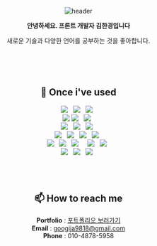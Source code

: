<div align="center">

![header](https://capsule-render.vercel.app/api?type=waving&color=auto&height=300&section=header&text=Hi&20there&fontSize=90&animation=fadeIn&fontAlignY=38&desc=Decorate%20GitHub%20Profile%20or%20any%20Repo%20like%20me!&descAlignY=51&descAlign=62)

  **안녕하세요. 프론트 개발자 김한경입니다**

  새로운 기술과 다양한 언어를 공부하는 것을 좋아합니다.
  
<br/>
<br/>
<br/>


## 🔨 Once i've used
<div>
  <img src="https://img.shields.io/badge/Java-007396?style=flat-square&logo=intellijidea&logoColor=white"/> &nbsp
  <img src="https://img.shields.io/badge/Python-3776AB?style=flat-square&logo=Python&logoColor=white"/> &nbsp
  <img src="https://img.shields.io/badge/JavaScript-F7DF1E?style=flat-square&logo=JavaScript&logoColor=white"/> &nbsp
  </br>
  <img src="https://img.shields.io/badge/SpringBoot-6DB33F?style=flat-square&logo=SpringBoot&logoColor=white"/>
  <img src="https://img.shields.io/badge/Django-092E20?style=flat-square&logo=Django&logoColor=white"/> &nbsp
  <img src="https://img.shields.io/badge/React-61DAFB?style=flat-square&logo=React&logoColor=white"/> &nbsp
  </br>
  <img src="https://img.shields.io/badge/MySQL-4479A1?style=flat-square&logo=MySQL&logoColor=white"/> &nbsp
  <img src="https://img.shields.io/badge/MongoDB-47A248?style=flat-square&logo=MongoDB&logoColor=white"/> &nbsp 
  <img src="https://img.shields.io/badge/Firebase-FFCA28?style=flat-square&logo=firebase&logoColor=white"/> &nbsp 
  </br>
  <img src="https://img.shields.io/badge/AWS-232F3E?style=flat-square&logo=amazonaws&logoColor=white"/> &nbsp
  <img src="https://img.shields.io/badge/docker-2496ED?style=flat-square&logo=docker&logoColor=white"/> &nbsp
  <img src="https://img.shields.io/badge/Github Actions-2088FF?style=flat-square&logo=githubactions&logoColor=white"/> &nbsp
  <img src="https://img.shields.io/badge/Kafka-231F20?style=flat-square&logo=apachekafka&logoColor=white"/> &nbsp
  </br>
  <img src="https://img.shields.io/badge/Windows-0078D6?style=flat-square&logo=windows10&logoColor=white"/> &nbsp
  <img src="https://img.shields.io/badge/MacOS-000000?style=flat-square&logo=macos&logoColor=white"/> &nbsp
  <img src="https://img.shields.io/badge/Ubuntu-E95420?style=flat-square&logo=ubuntu&logoColor=white"/> &nbsp
  </br?
  <img src="https://img.shields.io/badge/Github-181717?style=flat-square&logo=Github&logoColor=white"/> &nbsp
  <img src="https://img.shields.io/badge/Notion-000000?style=flat-square&logo=Notion&logoColor=white"/> &nbsp
  <img src="https://img.shields.io/badge/Slack-4A154B?style=flat-square&logo=slack&logoColor=white"/> &nbsp
  </br>
  <img src="https://img.shields.io/badge/Tableau-E97627?style=flat-square&logo=tableau&logoColor=white"/> &nbsp
  <img src="https://img.shields.io/badge/HTML5-E34F26?style=flat-square&logo=HTML5&logoColor=white"/> &nbsp
  <img src="https://img.shields.io/badge/CSS3-1572B6?style=flat-square&logo=CSS3&logoColor=white"/> &nbsp
</div>

<br/>
<br/>
<br/>


## 📫 How to reach me
**Portfolio** : [포트폴리오 보러가기](https://kkk1k.github.io/Portfolio/)  <br/>
**Email** : googija9818@gmail.com   <br/>
**Phone** : 010-4878-5958

<br/>
<br/>
<br/>

<!--


Here are some ideas to get you started:

- 🔭 I’m currently working on ...
- 🌱 I’m currently learning ...
- 👯 I’m looking to collaborate on ...
- 🤔 I’m looking for help with ...
- 💬 Ask me about ...
- 📫 How to reach me: ...
- 😄 Pronouns: ...
- ⚡ Fun fact: ...
-->

</div>
